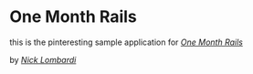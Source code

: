 # One Month Rails

this is the pinteresting sample application for
[*One Month Rails*](http://onemonthrails.com)

by [*Nick Lombardi*](http://nicholaslombardi.com)